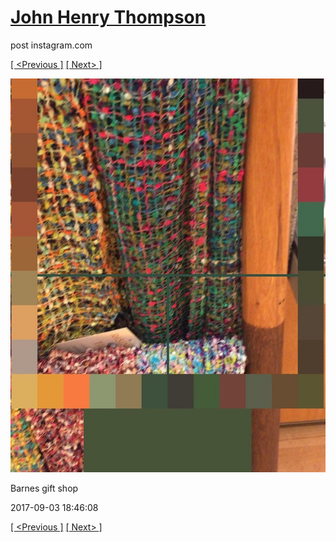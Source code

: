 # [John Henry Thompson](../README.md)
post instagram.com

[[ <Previous ]](2017-09-04-2.md) [[ Next> ]](2017-09-03-2.md)

[![](../media/2017-09-03/Barnes-gift-shop.jpg)](../README.md)

Barnes gift shop

2017-09-03 18:46:08

[[ <Previous ]](2017-09-04-2.md) [[ Next> ]](2017-09-03-2.md)